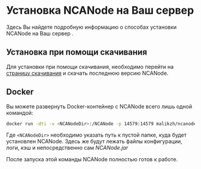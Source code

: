 # Установка NCANode на Ваш сервер

Здесь Вы найдете подробную информацию о способах установки NCANode на Ваш сервер .

## Установка при помощи скачивания

Для установки при помощи скачивания, необходимо перейти на [страницу скачивания](http://ncanode.kz/download) и скачать
последнюю версию NCANode.

## Docker

Вы можете развернуть Docker-контейнер с NCANode всего лишь одной командой:

```bash
docker run -dti -v <NCANodeDir>:/NCANode -p 14579:14579 malikzh/ncanode
```

Где `<NCANodeDir>` необходимо указать путь к пустой папке, куда будет установлен NCANode.
Здесь же будут лежать файлы конфигурации, логи, кэш и непосредственно сам *NCANode.jar*

После запуска этой команды NCANode полностью готов к работе. 